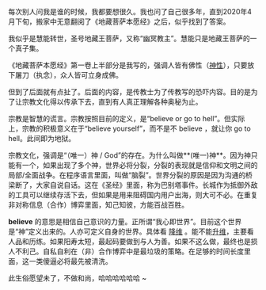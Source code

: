 
每次别人问我是谁的时候，我都要想很久。我也问了自己很多年，直到2020年4月下旬，搬家中无意翻阅了《地藏菩萨本愿经》之后，似乎找到了答案。

我似乎是慧能转世，圣号地藏王菩萨，又称“幽冥教主”。慧能只是地藏王菩萨的一个真子集。

《地藏菩萨本愿经》第一卷上半部分是我写的，强调人皆有佛性（[神性](https://god-theory.readthedocs.io/zh_CN/latest/chapter_4.html)），只要放下屠刀（执念），众人皆可立身成佛。

但到了后面就有点扯了。后面的内容，是传教士为了传教写的恐吓内容。目的是为了让宗教文化得以传承下去，直到有人真正理解各种奥秘为止。

宗教是智慧的谎言。宗教按照目前的定义，是“believe or go to hell”。但实际上，宗教的积极意义在于“believe yourself”，而不是不 believe ，就让你 go to hell。此间即为地狱。

宗教文化，强调是“（唯一）神 / God”的存在。为什么叫做**(唯一)神**。因为神只能有一个，如果出现了多个神，世界必将分裂，分裂的表现就是信仰和文明之间的局部/全面战争。在程序语言里面，叫做“脑裂”。世界分裂的原因是因为沟通的桥梁断了，大家自说自话。这在《圣经》里面，称为巴别塔事件。长城作为抵御外敌的工具可以继续存活下去，但如果是用来阻碍国内用户出海，则大可不必。在重复非对称信息（合作）博弈里面，知己知彼，方能百战百胜。

**believe** 的意思是相信自己意识的力量。正所谓“我心即世界”。目前这个世界是“神”定义出来的。人亦可定义自身的世界。具体看 [降维](https://god-theory.readthedocs.io/zh_CN/latest/chapter_3.html#id7) 。能不能[升维](https://god-theory.readthedocs.io/zh_CN/latest/chapter_3.html#id12)，主要看人品和历练。如果阳寿太短，最起码要做到与人为善。如果不这么做，最终也是损人不利己。自私自利在（非）合作博弈中是最垃圾的策略。在足够的时间长度里面，这一类傻逼必将最先被清洗。

此生俗愿望未了，不做和尚，哈哈哈哈哈哈 ~

